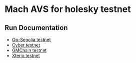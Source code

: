 # Mach AVS for holesky testnet

## Run Documentation

* [Op-Sepolia testnet](./op-sepolia/README.md)
* [Cyber testnet](./cyber-testnet/README.md)
* [GMChain testnet](./gmchain-testnet/README.md)
* [Xterio testnet](./xterio-testnet/README.md)

